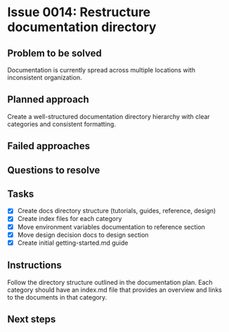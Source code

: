 # Issue 0014: Restructure documentation directory

## Problem to be solved
Documentation is currently spread across multiple locations with inconsistent organization.

## Planned approach
Create a well-structured documentation directory hierarchy with clear categories and consistent formatting.

## Failed approaches


## Questions to resolve


## Tasks
- [x] Create docs directory structure (tutorials, guides, reference, design)
- [x] Create index files for each category
- [x] Move environment variables documentation to reference section
- [x] Move design decision docs to design section
- [x] Create initial getting-started.md guide

## Instructions
Follow the directory structure outlined in the documentation plan. Each category should have an index.md file that provides an overview and links to the documents in that category.

## Next steps

